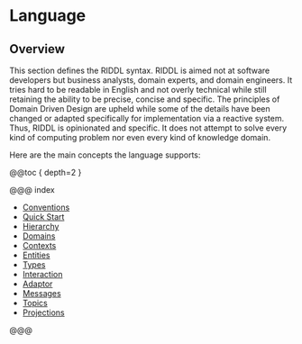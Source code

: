# Language

## Overview
This section defines the RIDDL syntax.  RIDDL is aimed not at software
developers but business analysts, domain experts, and domain engineers. It
tries hard to be readable in English and not overly technical while still
retaining the ability to be precise, concise and specific. The principles
of Domain Driven Design are upheld while some of the details have been 
changed or adapted specifically for implementation via a reactive system.
Thus, RIDDL is opinionated and specific. It does not attempt to solve every
kind of computing problem nor even every kind of knowledge domain.  

Here are the main concepts the language supports:

@@toc { depth=2 }

@@@ index

* [Conventions](conventions.md)
* [Quick Start](quickstart.md)
* [Hierarchy](hierarchy.md)
* [Domains](domains.md)
* [Contexts](contexts.md)
* [Entities](entities.md)
* [Types](types.md)
* [Interaction](interactions.md)
* [Adaptor](adaptors.md)
* [Messages](messages.md)
* [Topics](topics.md)
* [Projections](projections.md)

@@@


